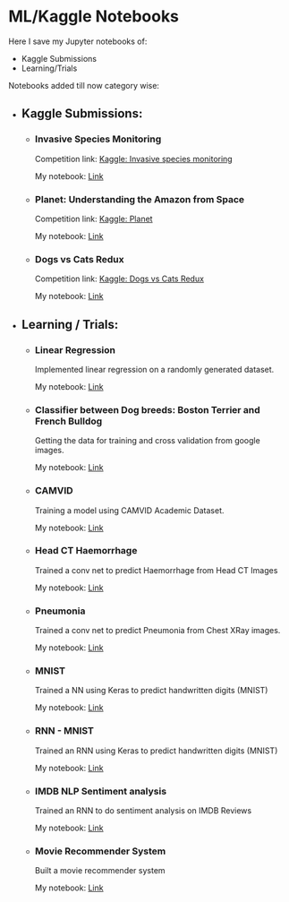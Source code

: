 # ML/Kaggle Notebooks

Here I save my Jupyter notebooks of:

- Kaggle Submissions
- Learning/Trials

Notebooks added till now category wise:

- ## Kaggle Submissions:

  - ### Invasive Species Monitoring

    Competition link:
    [Kaggle: Invasive species monitoring](https://www.kaggle.com/c/invasive-species-monitoring)

    My notebook: [Link](./Kaggle_Competitions/Invasive_Species.ipynb)

  - ### Planet: Understanding the Amazon from Space

    Competition link:
    [Kaggle: Planet](https://www.kaggle.com/c/planet-understanding-the-amazon-from-space)

    My notebook: [Link](./Kaggle_Competitions/Planet.ipynb)

  - ### Dogs vs Cats Redux

    Competition link:
    [Kaggle: Dogs vs Cats Redux](https://kaggle.com/c/dogs-vs-cats-redux-kernels-edition)

    My notebook: [Link](./Kaggle_Competitions/DogsCatsRedux.ipynb)
    

- ## Learning / Trials:

  - ### Linear Regression

    Implemented linear regression on a randomly generated dataset.

    My notebook: [Link](./Jupyter_Notebooks/LinearRegression.ipynb)

  - ### Classifier between Dog breeds: Boston Terrier and French Bulldog

    Getting the data for training and cross validation from google images.

    My notebook: [Link](./Jupyter_Notebooks/Classifier_UsingGoogleImagesData.ipynb)

  - ### CAMVID

    Training a model using CAMVID Academic Dataset.

    My notebook: [Link](./Jupyter_Notebooks/CAMVID.ipynb)
  
  - ### Head CT Haemorrhage

    Trained a conv net to predict Haemorrhage from Head CT Images

    My notebook: [Link](./Jupyter_Notebooks/Head_CT_Haemorrhage.ipynb)

  - ### Pneumonia

    Trained a conv net to predict Pneumonia from Chest XRay images.

    My notebook: [Link](./Jupyter_Notebooks/Pneumonia.ipynb)

  - ### MNIST

    Trained a NN using Keras to predict handwritten digits (MNIST)

    My notebook: [Link](./Jupyter_Notebooks/MNIST_FINAL.ipynb)

  - ### RNN - MNIST

    Trained an RNN using Keras to predict handwritten digits (MNIST)

    My notebook: [Link](./Jupyter_Notebooks/RNN_MNIST_1.ipynb)

  - ### IMDB NLP Sentiment analysis

    Trained an RNN to do sentiment analysis on IMDB Reviews

    My notebook: [Link](./Jupyter_Notebooks/IMDB_NLP.ipynb)

  - ### Movie Recommender System

    Built a movie recommender system

    My notebook: [Link](./Jupyter_Notebooks/MovieRecommender.ipynb)
